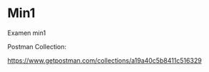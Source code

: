 # Min1
Examen min1

Postman Collection:

https://www.getpostman.com/collections/a19a40c5b8411c516329
